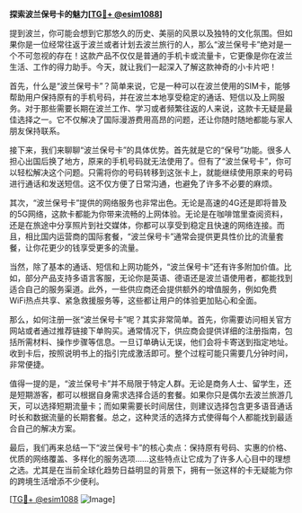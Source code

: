 **探索波兰保号卡的魅力[[TG💪+ @esim1088](https://t.me/s/esim1088)]**

提到波兰，你可能会想到它那悠久的历史、美丽的风景以及独特的文化氛围。但如果你是一位经常往返于波兰或者计划去波兰旅行的人，那么“波兰保号卡”绝对是一个不可忽视的存在！这款产品不仅仅是普通的手机卡或流量卡，它更像是你在波兰生活、工作的得力助手。今天，就让我们一起深入了解这款神奇的小卡片吧！

首先，什么是“波兰保号卡”？简单来说，它是一种可以在波兰使用的SIM卡，能够帮助用户保持原有的手机号码，并在波兰本地享受稳定的通话、短信以及上网服务。对于那些需要长期在波兰工作、学习或者频繁往返的人来说，这款卡无疑是最佳选择之一。它不仅解决了国际漫游费用高昂的问题，还让你随时随地都能与家人朋友保持联系。

接下来，我们来聊聊“波兰保号卡”的具体优势。首先就是它的“保号”功能。很多人担心出国后换了地方，原来的手机号码就无法使用了。但有了“波兰保号卡”，你可以轻松解决这个问题。只需将你的号码转移到这张卡上，就能继续使用原来的号码进行通话和发送短信。这不仅方便了日常沟通，也避免了许多不必要的麻烦。

其次，“波兰保号卡”提供的网络服务也非常出色。无论是高速的4G还是即将普及的5G网络，这款卡都能为你带来流畅的上网体验。无论是在咖啡馆里查阅资料，还是在旅途中分享照片到社交媒体，你都可以享受到稳定且快速的网络连接。而且，相比国内运营商的国际套餐，“波兰保号卡”通常会提供更具性价比的流量套餐，让你花更少的钱享受更多的流量。

当然，除了基本的通话、短信和上网功能外，“波兰保号卡”还有许多附加价值。比如，部分产品支持多语言客服，无论你是英语、德语还是波兰语使用者，都能找到适合自己的服务渠道。此外，一些供应商还会提供额外的增值服务，例如免费WiFi热点共享、紧急救援服务等，这些都让用户的体验更加贴心和全面。

那么，如何注册一张“波兰保号卡”呢？其实非常简单。首先，你需要访问相关官方网站或者通过推荐链接下单购买。通常情况下，供应商会提供详细的注册指南，包括所需材料、操作步骤等信息。一旦订单确认无误，他们会将卡寄送到指定地址。收到卡后，按照说明书上的指引完成激活即可。整个过程可能只需要几分钟时间，非常便捷。

值得一提的是，“波兰保号卡”并不局限于特定人群。无论是商务人士、留学生，还是短期游客，都可以根据自身需求选择合适的套餐。如果你只是偶尔去波兰旅游几天，可以选择短期流量卡；而如果需要长时间居住，则建议选择包含更多语音通话时长和数据流量的长期套餐。总之，这种灵活的选择方式使得每个人都能找到最适合自己的解决方案。

最后，我们再来总结一下“波兰保号卡”的核心卖点：保持原有号码、实惠的价格、优质的网络覆盖、多样化的服务选项……这些特点让它成为了许多人心目中的理想之选。尤其是在当前全球化趋势日益明显的背景下，拥有一张这样的卡无疑能为你的跨境生活增添不少便利。

[[TG💪+ @esim1088](https://t.me/s/esim1088) ![Image](https://i.postimg.cc/4NQfJmqS/Snipaste-2025-05-13-00-14-12.png)]